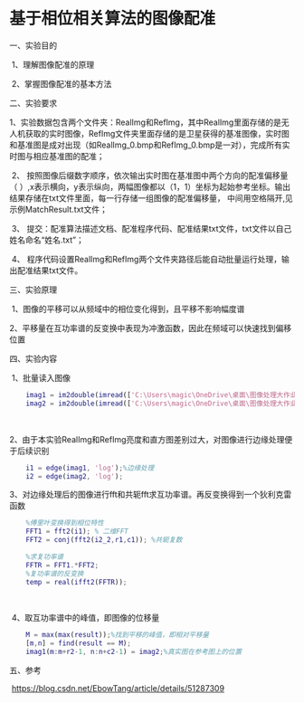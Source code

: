 # 基于相位相关算法的图像配准



一、实验目的

​		1、理解图像配准的原理

​		2、掌握图像配准的基本方法



二、实验要求

​		1、实验数据包含两个文件夹：RealImg和RefImg，其中RealImg里面存储的是无人机获取的实时图像，RefImg文件夹里面存储的是卫星获得的基准图像，实时图和基准图是成对出现（如RealImg_0.bmp和RefImg_0.bmp是一对），完成所有实时图与相应基准图的配准；

​		2、 按照图像后缀数字顺序，依次输出实时图在基准图中两个方向的配准偏移量（                                                  ）,x表示横向，y表示纵向，两幅图像都以（1，1）坐标为起始参考坐标。输出结果存储在txt文件里面，每一行存储一组图像的配准偏移量，   中间用空格隔开,见示例MatchResult.txt文件；

​		3、 提交：配准算法描述文档、配准程序代码、配准结果txt文件，txt文件以自己姓名命名“姓名.txt”；

​		4、 程序代码设置RealImg和RefImg两个文件夹路径后能自动批量运行处理，输出配准结果txt文件。



三、实验原理

​		1、图像的平移可以从频域中的相位变化得到，且平移不影响幅度谱

​		2、平移量在互功率谱的反变换中表现为冲激函数，因此在频域可以快速找到偏移位置



四、实验内容

​		1、批量读入图像

```matlab
	imag1 = im2double(imread(['C:\Users\magic\OneDrive\桌面\图像处理大作业\图像配准大作业\RefImg\RefImg_',num2str(i),'.bmp']));%读入对应的参考图和实时图
	imag2 = im2double(imread(['C:\Users\magic\OneDrive\桌面\图像处理大作业\图像配准大作业\RealImg\RealImg_',num2str(i),'.bmp']));
```

​		

​		2、由于本实验RealImg和RefImg亮度和直方图差别过大，对图像进行边缘处理便于后续识别

```matlab
	i1 = edge(imag1, 'log');%边缘处理
	i2 = edge(imag2, 'log');
```



​		3、对边缘处理后的图像进行fft和共轭fft求互功率谱。再反变换得到一个狄利克雷函数

```matlab
    %傅里叶变换得到相位特性
    FFT1 = fft2(i1); % 二维FFT
    FFT2 = conj(fft2(i2_2,r1,c1)); %共轭复数
    
    %求复功率谱
    FFTR = FFT1.*FFT2; 
    %复功率谱的反变换
    temp = real(ifft2(FFTR));
```

​	

​		4、取互功率谱中的峰值，即图像的位移量

```matlab
    M = max(max(result));%找到平移的峰值，即相对平移量
    [m,n] = find(result == M);
    imag1(m:m+r2-1, n:n+c2-1) = imag2;%真实图在参考图上的位置
```



五、参考

​		https://blog.csdn.net/EbowTang/article/details/51287309